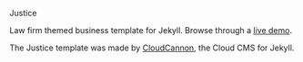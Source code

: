 Justice

Law firm themed business template for Jekyll. Browse through a [live demo](https://grey-grouse.cloudvent.net/).

The Justice template was made by [CloudCannon](https://cloudcannon.com/), the Cloud CMS for Jekyll.
